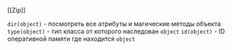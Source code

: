 [[Zip]]



`dir(object)` - посмотреть все атрибуты и магические методы объекта
`type(object)` - тип класса от которого наследован `object`
`id(object)` - ID оперативной памяти где находится `object`